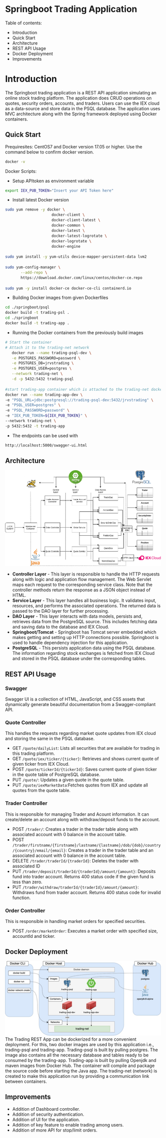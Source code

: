# Springboot Trading Application
Table of contents:
- Introduction
- Quick Start
- Architecture
- REST API Usage
- Docker Deployment
- Improvements

# Introduction
The Springboot trading application is a REST API application simulating an online stock trading platform. The application does CRUD operations on quotes, security orders, accounts, and traders. Users can use the IEX cloud as a data-source and store data in the PSQL database. The application uses MVC architecture along with the Spring framework deployed using Docker containers.

## Quick Start
Prequiresites: CentOS7 and Docker version 17.05 or higher.
Use the command below to confirm docker version.
````bash
docker -v
````

Docker Scripts:
- Setup APItoken as environment variable
````bash
export IEX_PUB_TOKEN="Insert your API Token here"
````
- Install latest Docker version
````bash
sudo yum remove -y docker \
                     docker-client \
                     docker-client-latest \
                     docker-common \
                     docker-latest \
                     docker-latest-logrotate \
                     docker-logrotate \
                     docker-engine
 
sudo yum install -y yum-utils device-mapper-persistent-data lvm2
   
sudo yum-config-manager \
       --add-repo \
       https://download.docker.com/linux/centos/docker-ce.repo
   
sudo yum -y install docker-ce docker-ce-cli containerd.io
````
- Building Docker images from given Dockerfiles
````Bash
cd ./springboot/psql
docker build -t trading-psl .
cd ./springboot
docker build -t trading-app .
````
- Running the Docker containers from the previously build images
````Bash
# Start the container 
# Attach it to the trading-net network
   docker run --name trading-psql-dev \
   -e POSTGRES_PASSWORD=password \
   -e POSTGRES_DB=jrvstrading \
   -e POSTGRES_USER=postgres \
   --network trading-net \
   -d -p 5432:5432 trading-psql

#start trading-app container which is attached to the trading-net docker network
docker run --name trading-app-dev \
-e "PSQL_URL=jdbc:postgresql://trading-psql-dev:5432/jrvstrading" \
-e "PSQL_USER=postgres" \
-e "PSQL_PASSWORD=password" \
-e "IEX_PUB_TOKEN=${IEX_PUB_TOKEN}" \
--network trading-net \
-p 5432:5432 -t trading-app
````

- The endpoints can be used with 
````Bash
http://localhost:5000/swagger-ui.html
````

## Architecture
![my image](./assets/spring.png)

- **Controller Layer** - This layer is responsible to handle the HTTP requests along with logic and application flow management. The Web Servlet maps each request to the corresponding service class. Note that the controller methods return the response as a JSON object instead of HTML.
- **Service Layer** - This layer handles all business logic. It validates input, resources, and performs the associated operations. The returned data is passed to the DAO layer for further processing.
- **DAO Layer** - This layer interacts with data models, persists and, retrieves data from the PostgreSQL source. This includes fetching data and saving data to the database and IEX Cloud.
- **Springboot/Tomcat** - Springboot has Tomcat server embedded which makes getting and setting up HTTP connections possible. Springboot is used to handle dependency injection for this application.
- **PostgreSQL** - This persists application data using the PSQL database. The information regarding stock exchanges is fetched from IEX Cloud and stored in the PSQL database under the corresponding tables.

## REST API Usage
### Swagger
Swagger UI is a collection of HTML, JavaScript, and CSS assets that dynamically generate beautiful documentation from a Swagger-compliant API.

### Quote Controller
This handles the requests regarding market quote updates from IEX cloud and storing the same in the PSQL database.
- GET `/quote/dailyList`: Lists all securities that are available for trading in this trading platform.
- GET `/quote/iex/ticker/{ticker}`: Retrieves and shows current quote of given ticker from IEX Cloud.
- POST `/quote/tickerId/{tickerId}`: Saves current quote of given ticker in the quote table of PostgreSQL database.
- PUT `/quote/`: Updates a given quote in the quote table.
- PUT `/quote/iexMarketData`:Fetches quotes from IEX and update all quotes from the quote table.

### Trader Controller
This is responsible for managing Trader and Acount information. It can create/delete an account along with withdraw/deposit funds to the account.
- POST `/trader/`: Creates a trader in the trader table along with associated account with 0 balance in the account table.
- POST `/trader/firstname/{firstname}/lastname/{lastname}/dob/{dob}/country/{country}/email/{email}`: Creates a trader in the trader table and an associated account with 0 balance in the account table.
- DELETE `/trader/traderId/{traderId}`: Deletes the trader with associated ID
- PUT `/trader/deposit/traderId/{traderId}/amount/{amount}`: Deposits fund into trader account. Returns 400 status code if the given fund is less than zero.
- PUT `/trader/withdraw/traderId/{traderId}/amount/{amount}`: Withdraws fund from trader account. Returns 400 status code for invalid function.

### Order Controller
This is responsible in handling market orders for specified securities.
- POST `/order/marketOrder`: Executes a market order with specified size, accountId and ticker.

## Docker Deployment
![my image](./assets/dockerspring.jpg)
The Trading REST App can be dockerized for a more convenient deployment. For this, two docker images are used by this application i.e., trading-psql and trading-app. Trading-psql is built by pulling postgres. The image also contains all the necessary database and tables ready to be consumed by the trading-app. Trading-app is built by pulling Openjdk and maven images from Docker Hub. The container will compile and package the source code before starting the Java app. The trading-net (network) is created to make this application run by providing a communication link between containers.

## Improvements
- Addition of Dashboard controller.
- Addition of security authentication.
- Addition of UI for the application.
- Addition of key feature to enable trading among users.
- Addition of more API for stop/limit orders.
